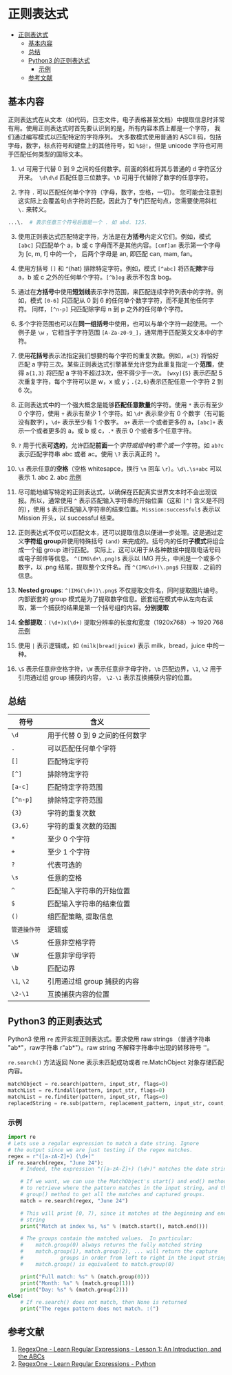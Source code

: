 # 正则表达式

- [正则表达式](#%E6%AD%A3%E5%88%99%E8%A1%A8%E8%BE%BE%E5%BC%8F)
  - [基本内容](#%E5%9F%BA%E6%9C%AC%E5%86%85%E5%AE%B9)
  - [总结](#%E6%80%BB%E7%BB%93)
  - [Python3 的正则表达式](#python3-%E7%9A%84%E6%AD%A3%E5%88%99%E8%A1%A8%E8%BE%BE%E5%BC%8F)
    - [示例](#%E7%A4%BA%E4%BE%8B)
  - [参考文献](#%E5%8F%82%E8%80%83%E6%96%87%E7%8C%AE)

## 基本内容

正则表达式在从文本（如代码，日志文件，电子表格甚至文档）中提取信息时非常有用。使用正则表达式时首先要认识到的是，所有内容本质上都是一个字符，
我们通过编写模式以匹配特定的字符序列。 大多数模式使用普通的 ASCII 码，包括字母，数字，标点符号和键盘上的其他符号，如 `%$@!`，但是 unicode 字符也可用于匹配任何类型的国际文本。

1. `\d` 可用于代替 0 到 9 之间的任何数字。前面的斜杠将其与普通的 d 字符区分开来。` \d\d\d` 匹配任意三位数字。`\D` 可用于代替除了数字的任意字符。

2. 字符 `.` 可以匹配任何单个字符（字母，数字，空格，一切）。 您可能会注意到这实际上会覆盖句点字符的匹配，因此为了专门匹配句点，您需要使用斜杠 `\.` 来转义。

```bash
...\.  # 表示任意三个符号后面是一个 . 如 abd. 125.
```

3. 使用正则表达式匹配特定字符，方法是在**方括号**内定义它们。例如，模式 `[abc]` 只匹配单个 a，b 或 c 字母而不是其他内容。`[cmf]an` 表示第一个字母为 [c, m, f] 中的一个，
后两个字母是 an, 即匹配 can, mam, fan。

4. 使用方括号 `[]` 和 `^`(hat) 排除特定字符。例如，模式 `[^abc]` 将匹配**除**字母 a，b 或 c 之外的任何单个字符。`[^b]og` 表示不包含 bog。

5. 通过在**方括号**中使用**短划线**表示字符范围，来匹配连续字符列表中的字符。例如，模式 `[0-6]` 只匹配从 0 到 6 的任何单个数字字符，而不是其他任何字符。
同样，`[^n-p]` 只匹配除字母 n 到 p 之外的任何单个字符。

6. 多个字符范围也可以在**同一组括号**中使用，也可以与单个字符一起使用。一个例子是 `\w` ，它相当于字符范围 `[A-Za-z0-9_]`，通常用于匹配英文文本中的字符。

7. 使用**花括号**表示法指定我们想要的每个字符的重复次数。例如，`a{3}` 将恰好匹配 a 字符三次。某些正则表达式引擎甚至允许您为此重复指定一个**范围**，使得 `a{1,3}` 将匹配 a 字符不超过3次，但不得少于一次。
`[wxy]{5}` 表示匹配 5 次重复字符，每个字符可以是 w，x 或 y；`.{2,6}`表示匹配任意一个字符 2 到 6 次。

8. 正则表达式中的一个强大概念是能够**匹配任意数量**的字符。使用 `*` 表示有至少 0 个字符，使用 `+` 表示有至少 1 个字符。如 `\d*` 表示至少有 0 个数字（有可能没有数字），`\d+` 表示至少有 1 个数字。
`a+` 表示一个或者更多的 a，`[abc]+` 表示一个或者更多的 a，或 b 或 c，`.*` 表示 0 个或者多个任意字符。

9. `?` 用于代表**可选的**，允许匹配**前面**一个*字符或组中*的*零个或一个*字符。如 `ab?c` 表示匹配字符串 abc 或者 ac。使用 `\?` 表示真正的 `?`。

10. `\s` 表示任意的**空格**（空格 whitesapce，换行 `\n` 回车 `\r`）。`\d\.\s+abc` 可以表示 1. abc  2.        abc [示例](https://regexone.com/lesson/whitespaces?)

11. 尽可能地编写特定的正则表达式，以确保在匹配真实世界文本时不会出现误报。所以，通常使用 `^` 表示匹配输入字符串的开始位置（这和 `[^]` 含义是不同的），使用 `$` 表示匹配输入字符串的结束位置。`Mission:successful$` 表示以 Mission 开头，以 successful 结束。

12. 正则表达式不仅可以匹配文本，还可以提取信息以便进一步处理。这是通过定义**字符组 group**并使用特殊括号 `(and)` 来完成的。括号内的任何**子模式**将组合成一个组 group 进行匹配。 实际上，这可以用于从各种数据中提取电话号码或电子邮件等信息。
`^(IMG\d+\.png)$` 表示以 IMG 开头，中间是一个或多个数字，以 .png 结尾，提取整个文件名。而 `^(IMG\d+)\.png$` 只提取 . 之前的信息。

13. **Nested groups**: `^(IMG(\d+))\.png$` 不仅提取文件名，同时提取图片编号。内部嵌套的 group 模式是为了提取数字信息。嵌套组在模式中从左向右读取，第一个捕获的结果是第一个括号组的内容。**分别提取**

14. **全部提取**：`(\d+)x(\d+)` 提取分辨率的长度和宽度（1920x768）-> 1920 768[示例](https://regexone.com/lesson/more_groups)

15. 使用 `|` 表示逻辑或，如 `(milk|bread|juice)` 表示 milk，bread，juice 中的一种。

16. `\S` 表示任意非空格字符，`\W` 表示任意非字母字符，`\b` 匹配边界，`\1`, `\2` 用于引用通过组 group 捕获的内容， `\2-\1` 表示互换捕获内容的位置。

## 总结

|符号|含义|
|---|---|
|`\d`|用于代替 0 到 9 之间的任何数字|
|`.`|可以匹配任何单个字符|
|`[]`|匹配特定字符|
|`[^]`|排除特定字符|
|`[a-c]`|匹配特定字符范围|
|`[^n-p]`|排除特定字符范围|
|`{3}`|字符的重复次数|
|`{3,6}`|字符的重复次数的范围|
|`*`|至少 0 个字符|
|`+`|至少 1 个字符|
|`?`|代表可选的|
|`\s`|任意的空格|
|`^`|匹配输入字符串的开始位置|
|`$`|匹配输入字符串的结束位置|
|`()`|组匹配策略, 提取信息|
|`管道操作符`|逻辑或|
|`\S`|任意非空格字符|
|`\W`|任意非字母字符|
|`\b`|匹配边界|
|`\1`, `\2`|引用通过组 group 捕获的内容|
|`\2-\1`|互换捕获内容的位置|




## Python3 的正则表达式

Python3 使用 `re` 库开实现正则表达式。要求使用 raw strings （普通字符串 "ab*"，raw字符串 r"ab*"）。raw string 不解释字符串中出现的转移符号 '\'。

`re.search()` 方法返回 None 表示未匹配成功或者 re.MatchObject 对象存储匹配内容。

```python
matchObject = re.search(pattern, input_str, flags=0)
matchList = re.findall(pattern, input_str, flags=0)
matchList = re.finditer(pattern, input_str, flags=0)
replacedString = re.sub(pattern, replacement_pattern, input_str, count, flags=0)
```


### 示例

```python
import re
# Lets use a regular expression to match a date string. Ignore
# the output since we are just testing if the regex matches.
regex = r"([a-zA-Z]+) (\d+)"
if re.search(regex, "June 24"):
    # Indeed, the expression "([a-zA-Z]+) (\d+)" matches the date string

    # If we want, we can use the MatchObject's start() and end() methods
    # to retrieve where the pattern matches in the input string, and the
    # group() method to get all the matches and captured groups.
    match = re.search(regex, "June 24")

    # This will print [0, 7), since it matches at the beginning and end of the
    # string
    print("Match at index %s, %s" % (match.start(), match.end()))

    # The groups contain the matched values.  In particular:
    #    match.group(0) always returns the fully matched string
    #    match.group(1), match.group(2), ... will return the capture
    #            groups in order from left to right in the input string
    #    match.group() is equivalent to match.group(0)

    print("Full match: %s" % (match.group(0)))
    print("Month: %s" % (match.group(1)))
    print("Day: %s" % (match.group(2)))
else:
    # If re.search() does not match, then None is returned
    print("The regex pattern does not match. :(")
```

## 参考文献
1. [RegexOne - Learn Regular Expressions - Lesson 1: An Introduction, and the ABCs](https://regexone.com/)
2. [RegexOne - Learn Regular Expressions - Python](https://regexone.com/references/python)
